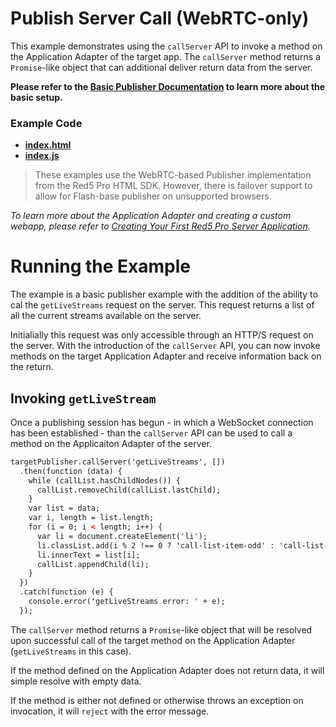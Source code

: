 # Publish Server Call (WebRTC-only)
This example demonstrates using the `callServer` API to invoke a method on the Application Adapter of the target app. The `callServer` method returns a `Promise`-like object that can additional deliver return data from the server.

**Please refer to the [Basic Publisher Documentation](../publish/README.md) to learn more about the basic setup.**

### Example Code
- **[index.html](index.html)**
- **[index.js](index.js)**

> These examples use the WebRTC-based Publisher implementation from the Red5 Pro HTML SDK. However, there is failover support to allow for Flash-base publisher on unsupported browsers.

_To learn more about the Application Adapter and creating a custom webapp, please refer to [Creating Your First Red5 Pro Server Application](https://www.red5pro.com/docs/server/red5prolive.html)._

# Running the Example

The example is a basic publisher example with the addition of the ability to cal the `getLiveStreams` request on the server. This request returns a list of all the current streams available on the server.

Initialially this request was only accessible through an HTTP/S request on the server. With the introduction of the `callServer` API, you can now invoke methods on the target Application Adapter and receive information back on the return.

## Invoking `getLiveStream`

Once a publishing session has begun - in which a WebSocket connection has been established - than the `callServer` API can be used to call a method on the Applicaiton Adapter of the server.

```html
targetPublisher.callServer('getLiveStreams', [])
  .then(function (data) {
    while (callList.hasChildNodes()) {
      callList.removeChild(callList.lastChild);
    }
    var list = data;
    var i, length = list.length;
    for (i = 0; i < length; i++) {
      var li = document.createElement('li');
      li.classList.add(i % 2 !== 0 ? 'call-list-item-odd' : 'call-list-item-even');
      li.innerText = list[i];
      callList.appendChild(li);
    }
  })
  .catch(function (e) {
    console.error('getLiveStreams error: ' + e);
  });
```

The `callServer` method returns a `Promise`-like object that will be resolved upon successful call of the target method on the Application Adapter (`getLiveStreams` in this case).

If the method defined on the Application Adapter does not return data, it will simple resolve with empty data.

If the method is either not defined or otherwise throws an exception on invocation, it will `reject` with the error message.
